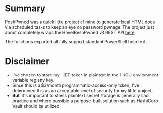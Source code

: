 
# Summary

PoshPwned was a quick little project of mine to generate local HTML docs via scheduled tasks to keep an eye on password pwnage. The project just about completely wraps the HaveIBeenPwned v3 REST API [here](https://haveibeenpwned.com/API/v3).

The functions exported all fully support standard PowerShell help text.

# Disclaimer

- I've chosen to store my HIBP token in plaintext in the HKCU environment variable registry key.
- Since this is a $3/month programmatic-access-only token, I've determined this as an acceptable level of security for my little project.
- **But**, it's important to stress plaintext secret storage is generally bad practice and where possible a purpose-built solution such as HashiCorp Vault should be utilized.

